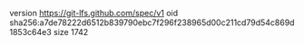 version https://git-lfs.github.com/spec/v1
oid sha256:a7de78222d6512b839790ebc7f296f238965d00c211cd79d54c869d1853c64e3
size 1742
